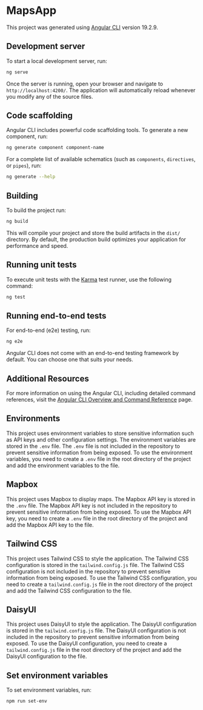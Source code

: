 # MapsApp

This project was generated using [Angular CLI](https://github.com/angular/angular-cli) version 19.2.9.

## Development server

To start a local development server, run:

```bash
ng serve
```

Once the server is running, open your browser and navigate to `http://localhost:4200/`. The application will automatically reload whenever you modify any of the source files.

## Code scaffolding

Angular CLI includes powerful code scaffolding tools. To generate a new component, run:

```bash
ng generate component component-name
```

For a complete list of available schematics (such as `components`, `directives`, or `pipes`), run:

```bash
ng generate --help
```

## Building

To build the project run:

```bash
ng build
```

This will compile your project and store the build artifacts in the `dist/` directory. By default, the production build optimizes your application for performance and speed.

## Running unit tests

To execute unit tests with the [Karma](https://karma-runner.github.io) test runner, use the following command:

```bash
ng test
```

## Running end-to-end tests

For end-to-end (e2e) testing, run:

```bash
ng e2e
```

Angular CLI does not come with an end-to-end testing framework by default. You can choose one that suits your needs.

## Additional Resources

For more information on using the Angular CLI, including detailed command references, visit the [Angular CLI Overview and Command Reference](https://angular.dev/tools/cli) page.

## Environments

This project uses environment variables to store sensitive information such as API keys and other configuration settings. The environment variables are stored in the `.env` file. The `.env` file is not included in the repository to prevent sensitive information from being exposed. To use the environment variables, you need to create a `.env` file in the root directory of the project and add the environment variables to the file.

## Mapbox

This project uses Mapbox to display maps. The Mapbox API key is stored in the `.env` file. The Mapbox API key is not included in the repository to prevent sensitive information from being exposed. To use the Mapbox API key, you need to create a `.env` file in the root directory of the project and add the Mapbox API key to the file.

## Tailwind CSS

This project uses Tailwind CSS to style the application. The Tailwind CSS configuration is stored in the `tailwind.config.js` file. The Tailwind CSS configuration is not included in the repository to prevent sensitive information from being exposed. To use the Tailwind CSS configuration, you need to create a `tailwind.config.js` file in the root directory of the project and add the Tailwind CSS configuration to the file.

## DaisyUI

This project uses DaisyUI to style the application. The DaisyUI configuration is stored in the `tailwind.config.js` file. The DaisyUI configuration is not included in the repository to prevent sensitive information from being exposed. To use the DaisyUI configuration, you need to create a `tailwind.config.js` file in the root directory of the project and add the DaisyUI configuration to the file.

## Set environment variables

To set environment variables, run:

```bash
npm run set-env
```
